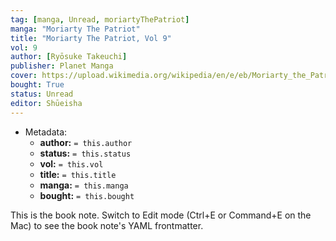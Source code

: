 ```yaml
---
tag: [manga, Unread, moriartyThePatriot]
manga: "Moriarty The Patriot"
title: "Moriarty The Patriot, Vol 9"
vol: 9
author: [Ryōsuke Takeuchi]
publisher: Planet Manga
cover: https://upload.wikimedia.org/wikipedia/en/e/eb/Moriarty_the_Patriot_volume_1_cover.jpg
bought: True
status: Unread
editor: Shūeisha
---
```


- Metadata:
    - **author:** `= this.author`
    - **status:** `= this.status`
    - **vol:** `= this.vol`
    - **title:** `= this.title`
    - **manga:** `= this.manga`
    - **bought:** `= this.bought`

This is the book note. Switch to Edit mode (Ctrl+E or Command+E on the Mac) to see the book note's YAML frontmatter.